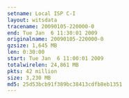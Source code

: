 ```yaml
---
setname: Local ISP C-I
layout: witsdata
tracename: 20090105-220000-0
end: Tue Jan  6 11:30:01 2009
originalname: 20090105-220000-0
gzsize: 1,645 MB
len: 0:30:00
start: Tue Jan  6 11:00:01 2009
totalwirelen: 24,861 MB
pkts: 42 million
size: 3,230 MB
md5: 25d53bcb91f389bc38413cdfb8eb1351
---
```

